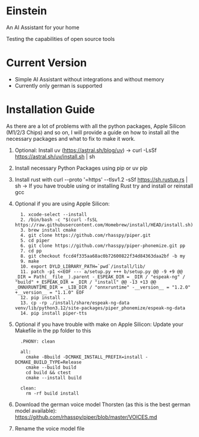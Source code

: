 # Einstein
An AI Assistant for your home

Testing the capabilities of open source tools

# Current Version
- Simple AI Assistant without integrations and without memory
- Currently only german is supported

# Installation Guide
As there are a lot of problems with all the python packages, Apple Silicon (M1/2/3 Chips) and so on, I will provide a guide on how to install all the necessary packages and what to fix to make it work.

1.  Optional: Install uv (https://astral.sh/blog/uv) -> curl -LsSf https://astral.sh/uv/install.sh | sh
2.  Install necessary Python Packages using pip or uv pip
3.  Install rust with curl --proto '=https' --tlsv1.2 -sSf https://sh.rustup.rs | sh -> If you have trouble using or installing Rust try and install or reinstall gcc
4.  Optional if you are using Apple Silicon:

          1. xcode-select --install
          2. /bin/bash -c "$(curl -fsSL https://raw.githubusercontent.com/Homebrew/install/HEAD/install.sh)"
          3. brew install cmake
          4. git clone https://github.com/rhasspy/piper.git
          5. cd piper
          6. git clone https://github.com/rhasspy/piper-phonemize.git pp
          7. cd pp
          8. git checkout fccd4f335aa68ac0b72600822f34d84363daa2bf -b my
          9. make
          10. export DYLD_LIBRARY_PATH=`pwd`/install/lib/
          11. patch -p1 <<EOF --- a/setup.py +++ b/setup.py @@ -9 +9 @@ _DIR = Path(__file__).parent -_ESPEAK_DIR = _DIR / "espeak-ng" / "build" +_ESPEAK_DIR = _DIR / "install" @@ -13 +13 @@ _ONNXRUNTIME_DIR = _LIB_DIR / "onnxruntime" -__version__ = "1.2.0" +__version__ = "1.1.0" EOF
          12. pip install .
          13. cp -rp ./install/share/espeak-ng-data venv/lib/python3.12/site-packages/piper_phonemize/espeak-ng-data
          14. pip install piper-tts
    
5.  Optional if you have trouble with make on Apple Silicon: Update your Makefile in the pp folder to this

          .PHONY: clean
          
          all:
          	cmake -Bbuild -DCMAKE_INSTALL_PREFIX=install -DCMAKE_BUILD_TYPE=Release
          	cmake --build build
          	cd build && ctest
          	cmake --install build
          
          clean:
          	rm -rf build install
6.  Download the german voice model Thorsten (as this is the best german model available): https://github.com/rhasspy/piper/blob/master/VOICES.md
7.  Rename the voice model file
